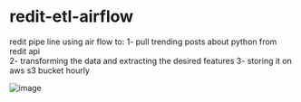 # redit-etl-airflow
redit pipe line using air flow to: 
 1- pull trending posts about python from redit api   
 2- transforming the data and extracting the desired features
 3- storing it on aws s3 bucket hourly


![image](https://github.com/abdelrhmanwahba/redit-etl-airflow/assets/43261845/1ac295e3-a2f7-488c-bfb4-4e4581d4c649)
